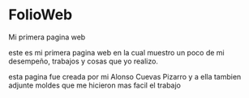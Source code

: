 # FolioWeb
Mi primera pagina web

este es mi primera pagina web en la cual muestro  un poco de mi desempeño, trabajos y cosas que yo realizo.

esta pagina fue creada  por mi Alonso Cuevas Pizarro  y  a ella tambien adjunte moldes que me hicieron mas facil el trabajo 
